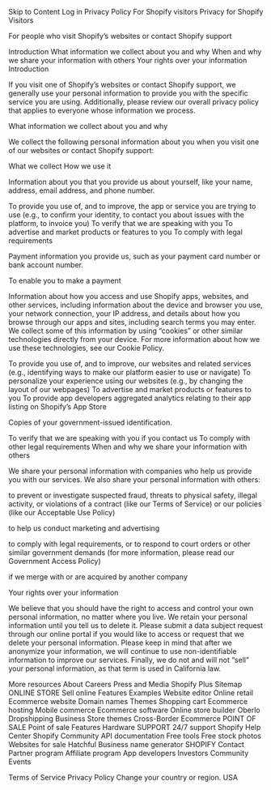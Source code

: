 Skip to Content
Log in
Privacy Policy
For Shopify visitors
Privacy for Shopify Visitors

For people who visit Shopify’s websites or contact Shopify support

Introduction
What information we collect about you and why
When and why we share your information with others
Your rights over your information
Introduction

If you visit one of Shopify’s websites or contact Shopify support, we generally use your personal information to provide you with the specific service you are using. Additionally, please review our overall privacy policy that applies to everyone whose information we process.

What information we collect about you and why

We collect the following personal information about you when you visit one of our websites or contact Shopify support:

What we collect	How we use it


Information about you that you provide us about yourself, like your name, address, email address, and phone number.

	
To provide you use of, and to improve, the app or service you are trying to use (e.g., to confirm your identity, to contact you about issues with the platform, to invoice you)
To verify that we are speaking with you
To advertise and market products or features to you
To comply with legal requirements



Payment information you provide us, such as your payment card number or bank account number.

	
To enable you to make a payment



Information about how you access and use Shopify apps, websites, and other services, including information about the device and browser you use, your network connection, your IP address, and details about how you browse through our apps and sites, including search terms you may enter. We collect some of this information by using “cookies” or other similar technologies directly from your device. For more information about how we use these technologies, see our Cookie Policy.

	
To provide you use of, and to improve, our websites and related services (e.g., identifying ways to make our platform easier to use or navigate)
To personalize your experience using our websites (e.g., by changing the layout of our webpages)
To advertise and market products or features to you
To provide app developers aggregated analytics relating to their app listing on Shopify’s App Store



Copies of your government-issued identification.

	
To verify that we are speaking with you if you contact us
To comply with other legal requirements
When and why we share your information with others

We share your personal information with companies who help us provide you with our services. We also share your personal information with others:

to prevent or investigate suspected fraud, threats to physical safety, illegal activity, or violations of a contract (like our Terms of Service) or our policies (like our Acceptable Use Policy)

to help us conduct marketing and advertising

to comply with legal requirements, or to respond to court orders or other similar government demands (for more information, please read our Government Access Policy)

if we merge with or are acquired by another company

Your rights over your information

We believe that you should have the right to access and control your own personal information, no matter where you live. We retain your personal information until you tell us to delete it. Please submit a data subject request through our online portal if you would like to access or request that we delete your personal information. Please keep in mind that after we anonymize your information, we will continue to use non-identifiable information to improve our services. Finally, we do not and will not “sell” your personal information, as that term is used in California law.

More resources
About Careers Press and Media Shopify Plus Sitemap
ONLINE STORE
Sell online
Features
Examples
Website editor
Online retail
Ecommerce website
Domain names
Themes
Shopping cart
Ecommerce hosting
Mobile commerce
Ecommerce software
Online store builder
Oberlo
Dropshipping Business
Store themes
Cross-Border Ecommerce
POINT OF SALE
Point of sale
Features
Hardware
SUPPORT
24/7 support
Shopify Help Center
Shopify Community
API documentation
Free tools
Free stock photos
Websites for sale
Hatchful
Business name generator
SHOPIFY
Contact
Partner program
Affiliate program
App developers
Investors
Community Events
 
 
 
 
 
Terms of Service Privacy Policy 
Change your country or region.
USA